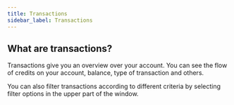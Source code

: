 ```yaml
---
title: Transactions
sidebar_label: Transactions 
---
```


## What are transactions?
Transactions give you an overview over your account. You can see the flow of credits on your account, balance, type of transaction and others.

You can also filter transactions according to different criteria by selecting filter options in the upper part of the window.
